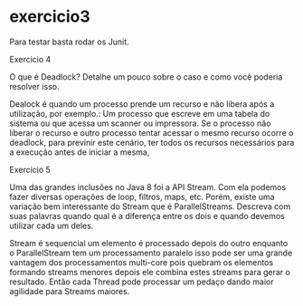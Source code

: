 # exercicio3

Para testar basta rodar os Junit.

Exercicio 4 

O que é Deadlock? Detalhe um pouco sobre o caso e como você poderia resolver isso.

Dealock é quando um processo prende um recurso e não libera após a utilização, por exemplo.: Um processo que escreve em uma tabela do sistema ou que acessa um scanner ou impressora.
Se o processo não liberar o recurso e outro processo tentar acessar o mesmo recurso ocorre o deadlock, para previnir este cenário, ter todos os recursos necessários para a execução antes de iniciar a mesma, 

Exercicio 5

Uma das grandes inclusões no Java 8 foi a API Stream. Com ela podemos fazer diversas operações de loop, filtros, maps, etc. Porém, existe uma variação bem interessante do Stream que é ParallelStreams. Descreva com suas palavras quando qual é a diferença entre os dois e quando devemos utilizar cada um deles.

Stream é sequencial um elemento é processado depois do outro enquanto o ParallelStream tem um processamento paralelo isso pode ser uma grande vantagem dos processamentos multi-core pois quebram os elementos formando streams menores depois ele combina estes streams para gerar o resultado. Então cada Thread pode processar um pedaço dando maior agilidade para Streams maiores.

